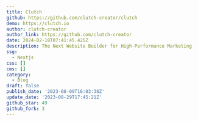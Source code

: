 ```yaml
---
title: Clutch
github: https://github.com/clutch-creator/clutch
demo: https://clutch.io
author: clutch-creator
author_link: https://github.com/clutch-creator
date: 2024-02-18T07:41:45.425Z
description: The Next Website Builder for High-Performance Marketing
ssg:
  - Nextjs
css: []
cms: []
category:
  - Blog
draft: false
publish_date: '2023-08-09T16:03:38Z'
update_date: '2023-08-29T17:45:21Z'
github_star: 49
github_fork: 3
---
```

